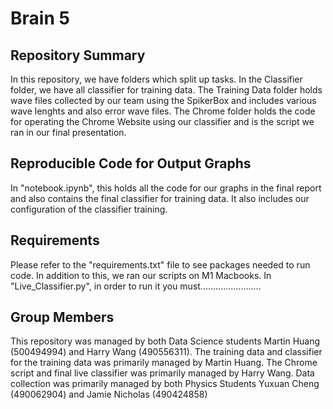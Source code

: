 # Brain 5

## Repository Summary
In this repository, we have folders which split up tasks. In the Classifier folder, we have all classifier for training data. The Training Data folder holds wave files collected by our team using the SpikerBox and includes various wave lenghts and also error wave files. The Chrome folder holds the code for operating the Chrome Website using our classifier and is the script we ran in our final presentation. 

## Reproducible Code for Output Graphs
In "notebook.ipynb", this holds all the code for our graphs in the final report and also contains the final classifier for training data. It also includes our configuration of the classifier training. 

## Requirements
Please refer to the "requirements.txt" file to see packages needed to run code. In addition to this, we ran our scripts on M1 Macbooks. In "Live_Classifier.py", in order to run it you must........................



## Group Members
This repository was managed by both Data Science students Martin Huang (500494994) and Harry Wang (490556311). The training data and classifier for the training data was primarily managed by Martin Huang. The Chrome script and final live classifier was primarily managed by Harry Wang. Data collection was primarily managed by both Physics Students Yuxuan Cheng (490062904) and Jamie Nicholas (490424858)


